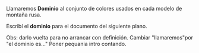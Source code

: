 Llamaremos **Dominio** al conjunto de colores usados en cada modelo de montaña rusa.

Escribí el **dominio** para el documento del siguiente plano. 

Obs: darlo vuelta para no arrancar con definición. Cambiar "llamaremos"por "el dominio es..."
Poner pequania intro contando. 